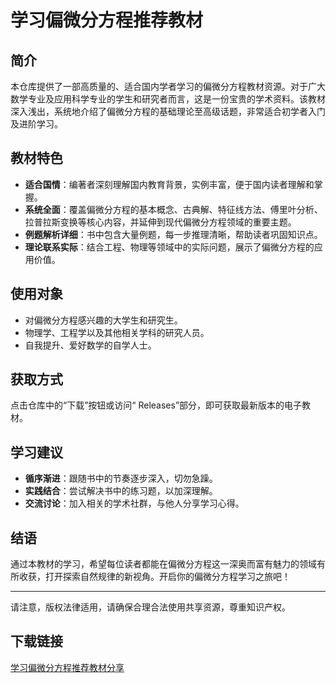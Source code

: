 # 学习偏微分方程推荐教材

## 简介
本仓库提供了一部高质量的、适合国内学者学习的偏微分方程教材资源。对于广大数学专业及应用科学专业的学生和研究者而言，这是一份宝贵的学术资料。该教材深入浅出，系统地介绍了偏微分方程的基础理论至高级话题，非常适合初学者入门及进阶学习。

## 教材特色
- **适合国情**：编著者深刻理解国内教育背景，实例丰富，便于国内读者理解和掌握。
- **系统全面**：覆盖偏微分方程的基本概念、古典解、特征线方法、傅里叶分析、拉普拉斯变换等核心内容，并延伸到现代偏微分方程领域的重要主题。
- **例题解析详细**：书中包含大量例题，每一步推理清晰，帮助读者巩固知识点。
- **理论联系实际**：结合工程、物理等领域中的实际问题，展示了偏微分方程的应用价值。

## 使用对象
- 对偏微分方程感兴趣的大学生和研究生。
- 物理学、工程学以及其他相关学科的研究人员。
- 自我提升、爱好数学的自学人士。

## 获取方式
点击仓库中的“下载”按钮或访问“ Releases”部分，即可获取最新版本的电子教材。

## 学习建议
- **循序渐进**：跟随书中的节奏逐步深入，切勿急躁。
- **实践结合**：尝试解决书中的练习题，以加深理解。
- **交流讨论**：加入相关的学术社群，与他人分享学习心得。

## 结语
通过本教材的学习，希望每位读者都能在偏微分方程这一深奥而富有魅力的领域有所收获，打开探索自然规律的新视角。开启你的偏微分方程学习之旅吧！

---

请注意，版权法律适用，请确保合理合法使用共享资源，尊重知识产权。

## 下载链接

[学习偏微分方程推荐教材分享](https://pan.quark.cn/s/e883f4f11098)